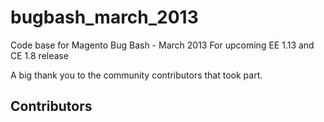 bugbash_march_2013
===================

Code base for Magento Bug Bash - March 2013
For upcoming EE 1.13 and CE 1.8 release

A big thank you to the community contributors that took part.






Contributors
--------------
